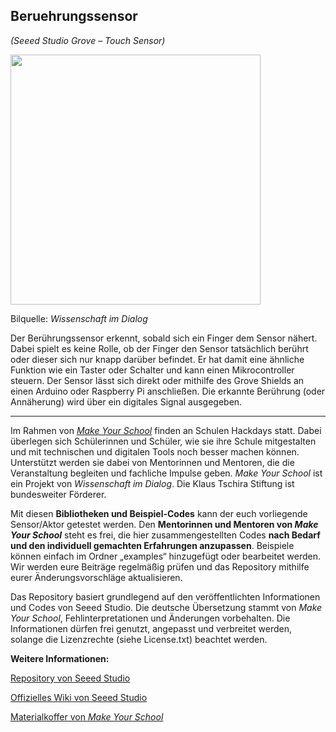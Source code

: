 Beruehrungssensor
----
*(Seeed Studio Grove – Touch Sensor)*

<img src=https://www.makeyourschool.de/wp-content/uploads/2018/10/56_beruehrungssensor-1024x1024.jpg width=400px>

Bilquelle: *Wissenschaft im Dialog*

Der Berührungssensor erkennt, sobald sich ein Finger dem Sensor nähert. Dabei spielt es keine Rolle, ob der Finger den Sensor tatsächlich berührt oder dieser sich nur knapp darüber befindet. Er hat damit eine ähnliche Funktion wie ein Taster oder Schalter und kann einen Mikrocontroller steuern. Der Sensor lässt sich direkt oder mithilfe des Grove Shields an einen Arduino oder Raspberry Pi anschließen. Die erkannte Berührung (oder Annäherung) wird über ein digitales Signal ausgegeben.

----

Im Rahmen von [*Make Your School*](https://www.makeyourschool.de/) finden an Schulen Hackdays statt. Dabei überlegen sich Schülerinnen und Schüler, wie sie ihre Schule mitgestalten und mit technischen und digitalen Tools noch besser machen können. Unterstützt werden sie dabei von Mentorinnen und Mentoren, die die Veranstaltung begleiten und fachliche Impulse geben. *Make Your School* ist ein Projekt von *Wissenschaft im Dialog*. Die Klaus Tschira Stiftung ist bundesweiter Förderer.

Mit diesen **Bibliotheken und Beispiel-Codes** kann der euch vorliegende Sensor/Aktor getestet werden. Den **Mentorinnen und Mentoren von *Make Your School*** steht es frei, die hier zusammengestellten Codes **nach Bedarf und den individuell gemachten Erfahrungen anzupassen**. Beispiele können einfach im Ordner „examples“ hinzugefügt oder bearbeitet werden. Wir werden eure Beiträge regelmäßig prüfen und das Repository mithilfe eurer Änderungsvorschläge aktualisieren.

Das Repository basiert grundlegend auf den veröffentlichten Informationen und Codes von Seeed Studio. Die deutsche Übersetzung stammt von *Make Your School*, Fehlinterpretationen und Änderungen vorbehalten. Die Informationen dürfen frei genutzt, angepasst und verbreitet werden, solange die Lizenzrechte (siehe License.txt) beachtet werden.


**Weitere Informationen:**

[Repository von Seeed Studio](https://github.com/Seeed-Studio/Grove_I2C_Touch_Sensor)

[Offizielles Wiki von Seeed Studio](http://wiki.seeedstudio.com/Grove-Touch_Sensor/)

[Materialkoffer von *Make Your School*](https://www.makeyourschool.de/material/beruehrungssensor-2/)
